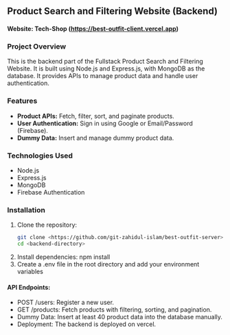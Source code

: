 ## Product Search and Filtering Website (Backend)

#### Website: Tech-Shop (https://best-outfit-client.vercel.app)

### Project Overview

This is the backend part of the Fullstack Product Search and Filtering Website. It is built using Node.js and Express.js, with MongoDB as the database. It provides APIs to manage product data and handle user authentication.

### Features

- **Product APIs:** Fetch, filter, sort, and paginate products.
- **User Authentication:** Sign in using Google or Email/Password (Firebase).
- **Dummy Data:** Insert and manage dummy product data.

### Technologies Used

- Node.js
- Express.js
- MongoDB
- Firebase Authentication

### Installation

1. Clone the repository:
   ```bash
   git clone <https://github.com/git-zahidul-islam/best-outfit-server>
   cd <backend-directory>
2. Install dependencies: npm install
3. Create a .env file in the root directory and add your environment variables

#### API Endpoints:
- POST /users: Register a new user.
- GET /products: Fetch products with filtering, sorting, and pagination.
- Dummy Data: Insert at least 40 product data into the database manually.
- Deployment: The backend is deployed on vercel. 





